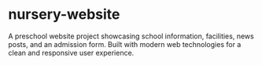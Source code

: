 # nursery-website
A preschool website project showcasing school information, facilities, news posts, and an admission form. Built with modern web technologies for a clean and responsive user experience.
